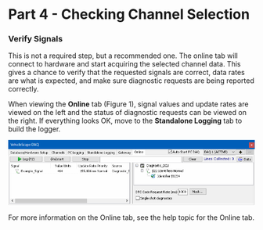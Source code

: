 # Part 4 - Checking Channel Selection

### Verify Signals

This is not a required step, but a recommended one. The online tab will connect to hardware and start acquiring the selected channel data. This gives a chance to verify that the requested signals are correct, data rates are what is expected, and make sure diagnostic requests are being reported correctly.

When viewing the **Online** tab (Figure 1), signal values and update rates are viewed on the left and the status of diagnostic requests can be viewed on the right. If everything looks OK, move to the **Standalone Logging** tab to build the logger.

![Figure 1: Online tab can be used to check signals before logging.](../../.gitbook/assets/tutorialss4.gif)

For more information on the Online tab, see the help topic for the Online tab.
